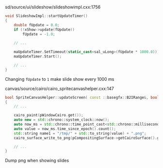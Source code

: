 sd/source/ui/slideshow/slideshowimpl.cxx:1756

``` C++
void SlideshowImpl::startUpdateTimer()
{
    double fUpdate = 0.0;
    if (!xShow->update(fUpdate))
        fUpdate = -1.0;
    
    // ...

    maUpdateTimer.SetTimeout(static_cast<sal_uLong>(fUpdate * 1000.0));
    maUpdateTimer.Start();

    // ...
}
```

Changing `fUpdate` to `1` make slide show every 1000 ms


canvas/source/cairo/cairo_spritecanvashelper.cxx:147

``` C++
bool SpriteCanvasHelper::updateScreen( const ::basegfx::B2IRange&, bool bUpdateAll, bool& io_bSurfaceDirty)
{
    // ...

    cairo_paint(pWindowCairo.get());
    auto new = std::chrono::system_clock::now();
    auto now_ms = std::chrono::time_point_cast<std::chrono::milliseconds>(now);
    auto value = now_ms.time_since_epoch().count();
    std::string name1 = "/tmp/" + std::to_string(value) + ".png";
    cairo_surface_write_to_png(pCompositingSurface->getCairoSurface().get(), name1.c_str());

    // ...
}
```

Dump png when showing slides
